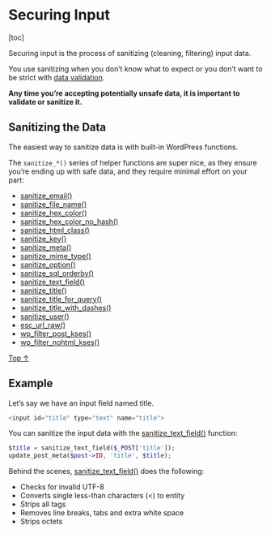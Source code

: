 # Securing Input

[toc]

Securing input is the process of sanitizing (cleaning, filtering) input data.

You use sanitizing when you don’t know what to expect or you don’t want to be strict with [data validation](data-validation.md).

**Any time you’re accepting potentially unsafe data, it is important to validate or sanitize it.**

## Sanitizing the Data 

The easiest way to sanitize data is with built-in WordPress functions.

The `sanitize_*()` series of helper functions are super nice, as they ensure you’re ending up with safe data, and they require minimal effort on your part:

- [sanitize_email()](https://developer.wordpress.org/reference/functions/sanitize_email/)
- [sanitize_file_name()](https://developer.wordpress.org/reference/functions/sanitize_file_name/)
- [sanitize_hex_color()](https://developer.wordpress.org/reference/functions/sanitize_hex_color/)
- [sanitize_hex_color_no_hash()](https://developer.wordpress.org/reference/functions/sanitize_hex_color_no_hash/)
- [sanitize_html_class()](https://developer.wordpress.org/reference/functions/sanitize_html_class/)
- [sanitize_key()](https://developer.wordpress.org/reference/functions/sanitize_key/)
- [sanitize_meta()](https://developer.wordpress.org/reference/functions/sanitize_meta/)
- [sanitize_mime_type()](https://developer.wordpress.org/reference/functions/sanitize_mime_type/)
- [sanitize_option()](https://developer.wordpress.org/reference/functions/sanitize_option/)
- [sanitize_sql_orderby()](https://developer.wordpress.org/reference/functions/sanitize_sql_orderby/)
- [sanitize_text_field()](https://developer.wordpress.org/reference/functions/sanitize_text_field/)
- [sanitize_title()](https://developer.wordpress.org/reference/functions/sanitize_title/)
- [sanitize_title_for_query()](https://developer.wordpress.org/reference/functions/sanitize_title_for_query/)
- [sanitize_title_with_dashes()](https://developer.wordpress.org/reference/functions/sanitize_title_with_dashes/)
- [sanitize_user()](https://developer.wordpress.org/reference/functions/sanitize_user/)
- [esc_url_raw()](https://developer.wordpress.org/reference/functions/esc_url_raw/)
- [wp_filter_post_kses()](https://developer.wordpress.org/reference/functions/wp_filter_post_kses/)
- [wp_filter_nohtml_kses()](https://developer.wordpress.org/reference/functions/wp_filter_nohtml_kses/)

[Top ↑](https://developer.wordpress.org/plugins/security/securing-input/#top)

## Example 

Let’s say we have an input field named title.

```php
<input id="title" type="text" name="title">
```

You can sanitize the input data with the [sanitize_text_field()](https://developer.wordpress.org/reference/functions/sanitize_text_field/) function:

```php
$title = sanitize_text_field($_POST['title']);
update_post_meta($post->ID, 'title', $title);
```

Behind the scenes, [sanitize_text_field()](https://developer.wordpress.org/reference/functions/sanitize_text_field/) does the following:

- Checks for invalid UTF-8
- Converts single less-than characters (<) to entity
- Strips all tags
- Removes line breaks, tabs and extra white space
- Strips octets

 